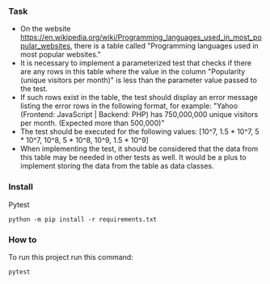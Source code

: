 ### Task
- On the website https://en.wikipedia.org/wiki/Programming_languages_used_in_most_popular_websites, there is a table called "Programming languages used in most popular websites."
- It is necessary to implement a parameterized test that checks if there are any rows in this table where the value in the column "Popularity (unique visitors per month)" is less than the parameter value passed to the test.
- If such rows exist in the table, the test should display an error message listing the error rows in the following format, for example:
"Yahoo (Frontend: JavaScript | Backend: PHP) has 750,000,000 unique visitors per month. (Expected more than 500,000)"
- The test should be executed for the following values: [10^7, 1.5 * 10^7, 5 * 10^7, 10^8, 5 * 10^8, 10^9, 1.5 * 10^9]
- When implementing the test, it should be considered that the data from this table may be needed in other tests as well. It would be a plus to implement storing the data from the table as data classes.

### Install
Pytest
```console
python -m pip install -r requirements.txt
```

### How to
To run this project run this command:

```console
pytest
```
